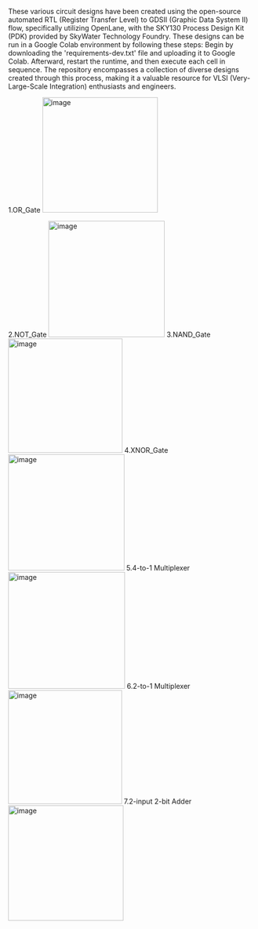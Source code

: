 These various circuit designs have been created using the open-source automated RTL (Register Transfer Level) to GDSII (Graphic Data System II) flow, specifically utilizing OpenLane, with the SKY130 Process Design Kit (PDK) provided by SkyWater Technology Foundry. These designs can be run in a Google Colab environment by following these steps: Begin by downloading the 'requirements-dev.txt' file and uploading it to Google Colab. Afterward, restart the runtime, and then execute each cell in sequence. The repository encompasses a collection of diverse designs created through this process, making it a valuable resource for VLSI (Very-Large-Scale Integration) enthusiasts and engineers.

1.OR_Gate
<img width="235" alt="image" src="https://github.com/GK-Sastry/Circuit-Designs---OpenLane/assets/134768981/8222e3d8-8ef5-4e24-855f-9c549bc03513">

2.NOT_Gate
<img width="237" alt="image" src="https://github.com/GK-Sastry/Circuit-Designs---OpenLane/assets/134768981/c7c0892a-5594-47a0-96c6-9891d7dbc207">
3.NAND_Gate
<img width="233" alt="image" src="https://github.com/GK-Sastry/Circuit-Designs---OpenLane/assets/134768981/32b24dc8-81b2-4922-ad97-e377bb1706ca">
4.XNOR_Gate
<img width="237" alt="image" src="https://github.com/GK-Sastry/Circuit-Designs---OpenLane/assets/134768981/9929368e-d679-4bc1-9dba-f3cf0acebb61">
5.4-to-1 Multiplexer 
<img width="238" alt="image" src="https://github.com/GK-Sastry/Circuit-Designs---OpenLane/assets/134768981/6ac9d087-ff59-44ed-a71a-1c86edc37919">
6.2-to-1 Multiplexer
<img width="232" alt="image" src="https://github.com/GK-Sastry/Circuit-Designs---OpenLane/assets/134768981/e5b9c357-e5ed-49e9-808f-a96425c1d55f">
7.2-input 2-bit Adder
<img width="235" alt="image" src="https://github.com/GK-Sastry/Circuit-Designs---OpenLane/assets/134768981/c7459328-73d2-4298-9eb9-320d67e9ae86">



